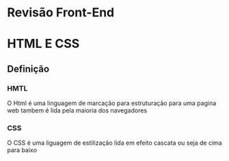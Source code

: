 #  Revisão Front-End

# HTML E CSS

## Definição

### HMTL

O Html é uma linguagem de marcação para estruturação para uma pagina web tambem é lida pela maioria dos navegadores

### CSS

O CSS é uma liguagem de estilização lida em efeito cascata ou seja de cima para baixo 
